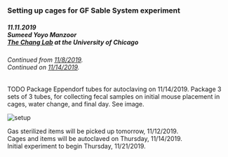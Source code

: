 ### Setting up cages for GF Sable System experiment
##### 11.11.2019<br>Sumeed Yoyo Manzoor<br>[The Chang Lab](https://changlab.uchicago.edu/) at the University of Chicago
###### Continued from [11/8/2019](2019.11.08.md).<br>Continued on [11/14/2019](2019.11.14.md).

TODO Package Eppendorf tubes for autoclaving on 11/14/2019. Package 3 sets of 3 tubes, for collecting fecal samples on initial mouse placement in cages, water change, and final day. See image.  

![setup](../img/2019.11.11.png)  

Gas sterilized items will be picked up tomorrow, 11/12/2019.  
Cages and items will be autoclaved on Thursday, 11/14/2019.  
Initial experiment to begin Thursday, 11/21/2019.
